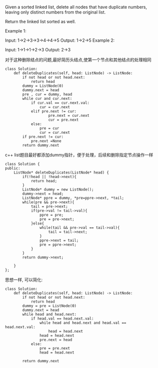 Given a sorted linked list, delete all nodes that have duplicate numbers, leaving only distinct numbers from the original list.

Return the linked list sorted as well.

Example 1:

Input: 1->2->3->3->4->4->5
Output: 1->2->5
Example 2:

Input: 1->1->1->2->3
Output: 2->3

对于这种删除结点的问题,最好简历头结点,使第一个节点和其他结点的处理相同
```
class Solution:
    def deleteDuplicates(self, head: ListNode) -> ListNode:
        if not head or not head.next:
            return head
        dummy = ListNode(0)
        dummy.next = head
        pre , cur = dummy, head
        while cur and cur.next:
            if cur.val == cur.next.val:
                cur = cur.next
            elif pre.next != cur:
                    pre.next = cur.next
                    cur = pre.next
            else:
                pre = cur
                cur = cur.next
        if pre.next != cur:
            pre.next =None
        return dummy.next
```


c++ list题目最好都添加dummy指针，便于处理，后续和删除指定节点操作一样
```
class Solution {
public:
    ListNode* deleteDuplicates(ListNode* head) {
        if(!head || !head->next){
            return head;
        }
        ListNode* dummy = new ListNode();
        dummy->next = head;
        ListNode* ppre = dummy, *pre=ppre->next, *tail;
        while(pre && pre->next){
            tail = pre->next;
            if(pre->val != tail->val){
                ppre = pre;
                pre = pre->next;
            }else{
                while(tail && pre->val == tail->val){
                    tail = tail->next;
                }
                ppre->next = tail;
                pre = ppre->next;
            }
        }
        return dummy->next;
        
    }
};
```

思想一样,  可以简化:
```
class Solution:
    def deleteDuplicates(self, head: ListNode) -> ListNode:
        if not head or not head.next:
            return head
        dummy = pre = ListNode(0)
        dummy.next = head
        while head and head.next:
            if head.val == head.next.val:
                while head and head.next and head.val == head.next.val:
                    head = head.next
                head = head.next
                pre.next = head
            else:
                pre = pre.next
                head = head.next
                
        return dummy.next
```
